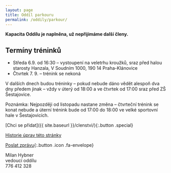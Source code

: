 ```yaml
---
layout: page
title: Oddíl parkouru
permalink: /oddily/parkour/
---
```


**Kapacita Oddílu je naplněna, už nepřijímáme další členy.**

## Termíny tréninků

* Středa 6.9. od 16:30 – vystoupení na veletrhu kroužků, sraz před halou starosty Hanzala, V Soudním 1000, 190 14 Praha-Klánovice
* Čtvrtek 7. 9. – trénink se nekoná

V dalších dnech budou tréninky – pokud nebude dáno vědět alespoň dva dny předem jinak – vždy v úterý od 18:00 a ve čtvrtek od 17:00 sraz před ZŠ Šestajovice.

Poznámka: Nejpozději od listopadu nastane změna – čtvrteční trénink se konat nebude a úterní trénink bude od 17:00 do 18:00 ve velké sportovní hale v Šestajovicích.

[Chci se přidat]({{ site.baseurl }}/clenstvi/){:.button .special}


[Historie úprav této stránky](https://github.com/milanhybner/sokolsestajovice.cz/commits/gh-pages/oddily/parkour)

[Poslat zprávu](#f){:.button .icon .fa-envelope}

Milan Hybner  
vedoucí oddílu  
776 412 328

